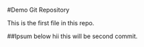 #Demo Git Repository

This is the first file in this repo.

##Ipsum below
hii this will be second commit.